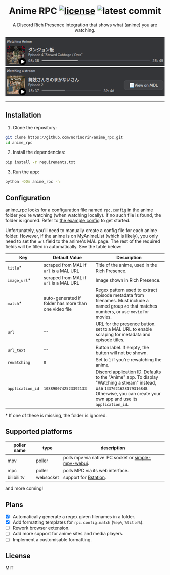 <h1 align="center">
  Anime RPC
  <a href="LICENSE"><img alt="license" src="https://img.shields.io/badge/License-MIT-yellow.svg"></a>
  <a><img alt="latest commit" src="https://img.shields.io/github/last-commit/norinorin/anime_rpc/main"></a>
</h1>

<p align="center">
  A Discord Rich Presence integration that shows what (anime) you are watching.
</p>

<p align="center">
  <img alt="anime rich presence" src="assets/docs/anime.png" />
  <img alt="generic stream rich presence" src="assets/docs/generic.png">
</p>

---

## Installation

1. Clone the repository:

```sh
git clone https://github.com/norinorin/anime_rpc.git
cd anime_rpc
```

2. Install the dependencies:

```sh
pip install -r requirements.txt
```

3. Run the app:

```sh
python -OOm anime_rpc -h
```

## Configuration

anime_rpc looks for a configuration file named `rpc.config` in the anime folder you're watching (when watching locally). If no such file is found, the folder is ignored. Refer to [the example config](example.rpc.config) to get started.

Unfortunately, you'll need to manually create a config file for each anime folder. However, if the anime is on MyAnimeList (which is likely), you only need to set the `url` field to the anime's MAL page. The rest of the required fields will be filled in automatically. See the table below:

| Key              | Default Value                                         | Description                                                                                                                                                                                  |
| ---------------- | ----------------------------------------------------- | -------------------------------------------------------------------------------------------------------------------------------------------------------------------------------------------- |
| `title`\*        | scraped from MAL if `url` is a MAL URL                | Title of the anime, used in the Rich Presence.                                                                                                                                               |
| `image_url`\*    | scraped from MAL if `url` is a MAL URL                | Image shown in Rich Presence.                                                                                                                                                                |
| `match`\*        | auto-generated if folder has more than one video file | Regex pattern used to extract episode metadata from filenames. Must include a named group `ep` that matches numbers, or use `movie` for movies.                                              |
| `url`            | `""`                                                  | URL for the presence button. set to a MAL URL to enable scraping for metadata and episode titles.                                                                                            |
| `url_text`       | `""`                                                  | Button label. If empty, the button will not be shown.                                                                                                                                        |
| `rewatching`     | `0`                                                   | Set to `1` if you're rewatching the anime.                                                                                                                                                   |
| `application_id` | `1088900742523392133`                                 | Discord application ID. Defaults to the "Anime" app. To display "Watching a stream" instead, use `1337621628179316848`. Otherwise, you can create your own app and use its `application_id`. |

\* If one of these is missing, the folder is ignored.

## Supported platforms

| poller name | type      | description                                                                                              |
| ----------- | --------- | -------------------------------------------------------------------------------------------------------- |
| mpv         | poller    | polls mpv via native IPC socket or [simple-mpv-webui](https://github.com/open-dynaMIX/simple-mpv-webui). |
| mpc         | poller    | polls MPC via its web interface.                                                                         |
| bilibili.tv | websocket | support for [Bstation](https://www.bilibili.tv/anime).                                                   |

and more coming!

## Plans

- [x] Automatically generate a regex given filenames in a folder.
- [x] Add formatting templates for `rpc.config.match` (`%ep%`, `%title%`).
- [ ] Rework browser extension.
- [ ] Add more support for anime sites and media players.
- [ ] Implement a customisable formatting.

## License

MIT
